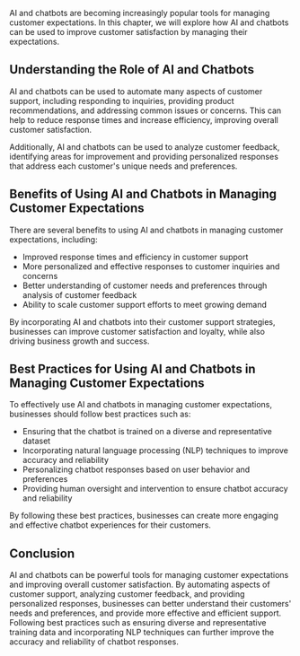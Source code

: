 
AI and chatbots are becoming increasingly popular tools for managing customer expectations. In this chapter, we will explore how AI and chatbots can be used to improve customer satisfaction by managing their expectations.

Understanding the Role of AI and Chatbots
-----------------------------------------

AI and chatbots can be used to automate many aspects of customer support, including responding to inquiries, providing product recommendations, and addressing common issues or concerns. This can help to reduce response times and increase efficiency, improving overall customer satisfaction.

Additionally, AI and chatbots can be used to analyze customer feedback, identifying areas for improvement and providing personalized responses that address each customer's unique needs and preferences.

Benefits of Using AI and Chatbots in Managing Customer Expectations
-------------------------------------------------------------------

There are several benefits to using AI and chatbots in managing customer expectations, including:

* Improved response times and efficiency in customer support
* More personalized and effective responses to customer inquiries and concerns
* Better understanding of customer needs and preferences through analysis of customer feedback
* Ability to scale customer support efforts to meet growing demand

By incorporating AI and chatbots into their customer support strategies, businesses can improve customer satisfaction and loyalty, while also driving business growth and success.

Best Practices for Using AI and Chatbots in Managing Customer Expectations
--------------------------------------------------------------------------

To effectively use AI and chatbots in managing customer expectations, businesses should follow best practices such as:

* Ensuring that the chatbot is trained on a diverse and representative dataset
* Incorporating natural language processing (NLP) techniques to improve accuracy and reliability
* Personalizing chatbot responses based on user behavior and preferences
* Providing human oversight and intervention to ensure chatbot accuracy and reliability

By following these best practices, businesses can create more engaging and effective chatbot experiences for their customers.

Conclusion
----------

AI and chatbots can be powerful tools for managing customer expectations and improving overall customer satisfaction. By automating aspects of customer support, analyzing customer feedback, and providing personalized responses, businesses can better understand their customers' needs and preferences, and provide more effective and efficient support. Following best practices such as ensuring diverse and representative training data and incorporating NLP techniques can further improve the accuracy and reliability of chatbot responses.

